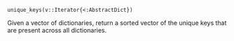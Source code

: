 ```
unique_keys(v::Iterator{<:AbstractDict})
```

Given a vector of dictionaries, return a sorted vector of the unique keys that are present across all dictionaries.

